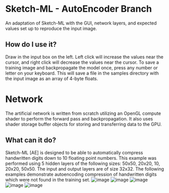 # Sketch-ML - AutoEncoder Branch
An adaptation of Sketch-ML with the GUI, network layers, and expected values set up to reproduce the input image.

## How do I use it?
Draw in the input box on the left. Left click will increase the values near the cursor, and right click will decrease the values near the cursor.
To save a training image and backpropagate the model once, press any number or letter on your keyboard. This will save a file in the samples directory with the input image as an array of 4-byte floats.

# Network
The artificial network is written from scratch utilizing an OpenGL compute shader to perform the forward pass and backpropagation. It also uses shader storage buffer objects for storing and transferring data to the GPU.

## What can it do?
Sketch-ML [AE] is designed to be able to automatically compress handwritten digits down to 10 floating point numbers.
This example was performed using 5 hidden layers of the following sizes: 50x50, 20x20, 10, 20x20, 50x50. The input and output layers are of size 32x32.
The following examples demonstrate autoencoding compression of handwritten digits which were not found in the training set.
![image](https://github.com/user-attachments/assets/1f0250f6-49b9-48ea-be58-d5b3867a0c15)
![image](https://github.com/user-attachments/assets/42800abb-a70b-47f8-bc86-148e90f90ee6)
![image](https://github.com/user-attachments/assets/f0eb0ac2-a257-4f51-a64b-23622276e519)
![image](https://github.com/user-attachments/assets/07aee7e9-fe66-408c-bdb7-3ae97cfca081)
![image](https://github.com/user-attachments/assets/9a127c46-39f4-47f6-99bc-e961cbb71579)
